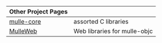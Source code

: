 | Other Project Pages                               |                              |
|---------------------------------------------------|------------------------------|
| [mulle-core](//github.com/mulle-core)             | assorted C libraries         |
| [MulleWeb](//github.com/MulleWeb)                 | Web libraries for mulle-objc | 
